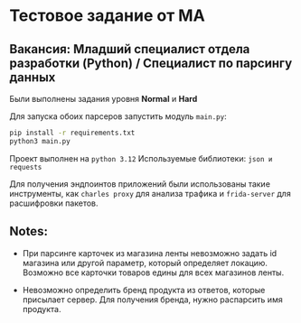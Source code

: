 # Тестовое задание от MA
## **Вакансия:** Младший специалист отдела разработки (Python) / Специалист по парсингу данных

Были выполнены задания уровня **Normal** и **Hard**

Для запуска обоих парсеров запустить модуль ```main.py```:

```bash
pip install -r requirements.txt
python3 main.py
```

Проект выполнен на ```python 3.12```
Используемые библиотеки: ```json и requests```

Для получения эндпоинтов приложений были использованы такие инструменты, как ```charles proxy``` для анализа трафика и ```frida-server``` для расшифровки пакетов.

## Notes:

- При парсинге карточек из магазина ленты невозможно задать id магазина или другой параметр, который определяет локацию. Возможно все карточки товаров едины для всех магазинов ленты.

- Невозможно определить бренд продукта из ответов, которые присылает сервер. Для получения бренда, нужно распарсить имя продукта.
